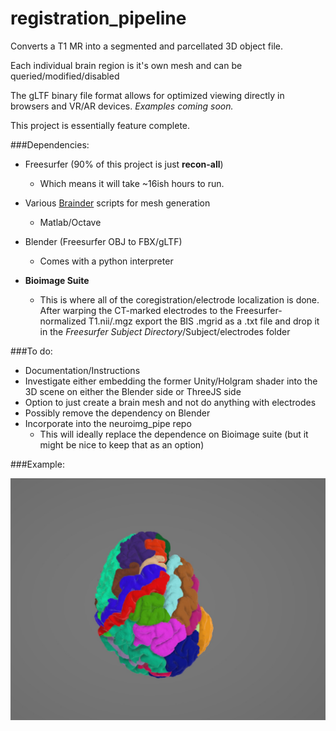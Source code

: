 # registration_pipeline

Converts a T1 MR into a segmented and parcellated 3D object file.

Each individual brain region is it's own mesh and can be queried/modified/disabled

The gLTF binary file format allows for optimized viewing directly in browsers and VR/AR devices.
*Examples coming soon.*

This project is essentially feature complete.

###Dependencies:
- Freesurfer (90% of this project is just **recon-all**)
    - Which means it will take ~16ish hours to run.
- Various [Brainder](https://brainder.org/) scripts for mesh generation
    - Matlab/Octave
- Blender (Freesurfer OBJ to FBX/gLTF)
    - Comes with a python interpreter

- **Bioimage Suite**
    - This is where all of the coregistration/electrode localization is done. After warping the CT-marked electrodes to the Freesurfer-normalized T1.nii/.mgz export the BIS .mgrid as a .txt file and drop it in the *Freesurfer Subject Directory*/Subject/electrodes folder

###To do:
- Documentation/Instructions
- Investigate either embedding the former Unity/Holgram shader into the 3D scene on either the Blender side or ThreeJS side
- Option to just create a brain mesh and not do anything with electrodes
- Possibly remove the dependency on Blender
- Incorporate into the neuroimg_pipe repo
    - This will ideally replace the dependence on Bioimage suite (but it might be nice to keep that as an option)

###Example:

![Example](/Picture.jpg)